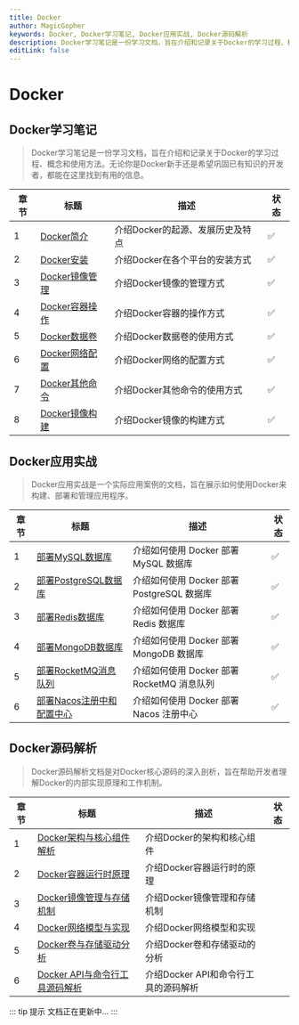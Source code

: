 ```yaml
---
title: Docker
author: MagicGopher
keywords: Docker, Docker学习笔记, Docker应用实战, Docker源码解析
description: Docker学习笔记是一份学习文档，旨在介绍和记录关于Docker的学习过程、概念和使用方法，以及Docker的应用实战和源码解析。
editLink: false
---
```


# Docker

## Docker学习笔记

> Docker学习笔记是一份学习文档，旨在介绍和记录关于Docker的学习过程、概念和使用方法。无论你是Docker新手还是希望巩固已有知识的开发者，都能在这里找到有用的信息。

| 章节 | 标题 | 描述 | 状态 |
| --- | --- | --- | --- |
| 1 | [Docker简介](./01-Docker学习笔记/01-Docker简介.md) | 介绍Docker的起源、发展历史及特点 | ✅ |
| 2 | [Docker安装](./01-Docker学习笔记/02-Docker安装.md) | 介绍Docker在各个平台的安装方式 | ✅ |
| 3 | [Docker镜像管理](./01-Docker学习笔记/03-Docker镜像管理.md) | 介绍Docker镜像的管理方式 | ✅ |
| 4 | [Docker容器操作](./01-Docker学习笔记/04-Docker容器操作.md) | 介绍Docker容器的操作方式 | ✅ |
| 5 | [Docker数据卷](./01-Docker学习笔记/05-Docker数据卷.md) | 介绍Docker数据卷的使用方式 | ✅ |
| 6 | [Docker网络配置](./01-Docker学习笔记/06-Docker网络配置.md) | 介绍Docker网络的配置方式 | ✅ |
| 7 | [Docker其他命令](./01-Docker学习笔记/07-Docker其他命令.md) | 介绍Docker其他命令的使用方式 | ✅ |
| 8 | [Docker镜像构建](./01-Docker学习笔记/08-Docker镜像构建.md) | 介绍Docker镜像的构建方式 | ✅ |

## Docker应用实战

> Docker应用实战是一个实际应用案例的文档，旨在展示如何使用Docker来构建、部署和管理应用程序。

| 章节 | 标题 | 描述 | 状态 |
| --- | --- | --- | --- |
| 1 | [部署MySQL数据库](./02-Docker应用实战/01-部署MySQL数据库.md) | 介绍如何使用 Docker 部署 MySQL 数据库 | ✅ |
| 2 | [部署PostgreSQL数据库](./02-Docker应用实战/02-部署PostgreSQL数据库.md) | 介绍如何使用 Docker 部署 PostgreSQL 数据库 | ✅ |
| 3 | [部署Redis数据库](./02-Docker应用实战/03-部署Redis数据库.md) | 介绍如何使用 Docker 部署 Redis 数据库 | ✅ |
| 4 | [部署MongoDB数据库](./02-Docker应用实战/04-部署MongoDB数据库.md) | 介绍如何使用 Docker 部署 MongoDB 数据库 | ✅ |
| 5 | [部署RocketMQ消息队列](./02-Docker应用实战/05-部署RocketMQ消息队列.md) | 介绍如何使用 Docker 部署 RocketMQ 消息队列 | ✅ |
| 6 | [部署Nacos注册中和配置中心](./02-Docker应用实战/06-部署Nacos注册中和配置中心.md) | 介绍如何使用 Docker 部署 Nacos 注册中心 | ✅ |

## Docker源码解析

> Docker源码解析文档是对Docker核心源码的深入剖析，旨在帮助开发者理解Docker的内部实现原理和工作机制。

| 章节 | 标题 | 描述 | 状态 |
| --- | --- | --- | --- |
| 1 | [Docker架构与核心组件解析]() | 介绍Docker的架构和核心组件 |  |
| 2 | [Docker容器运行时原理]() | 介绍Docker容器运行时的原理 |  |
| 3 | [Docker镜像管理与存储机制]() | 介绍Docker镜像管理和存储机制 |  |
| 4 | [Docker网络模型与实现]() | 介绍Docker网络模型和实现 |  |
| 5 | [Docker卷与存储驱动分析]() | 介绍Docker卷和存储驱动的分析 |  |
| 6 | [Docker API与命令行工具源码解析]() | 介绍Docker API和命令行工具的源码解析 |  |

::: tip 提示
文档正在更新中...
:::